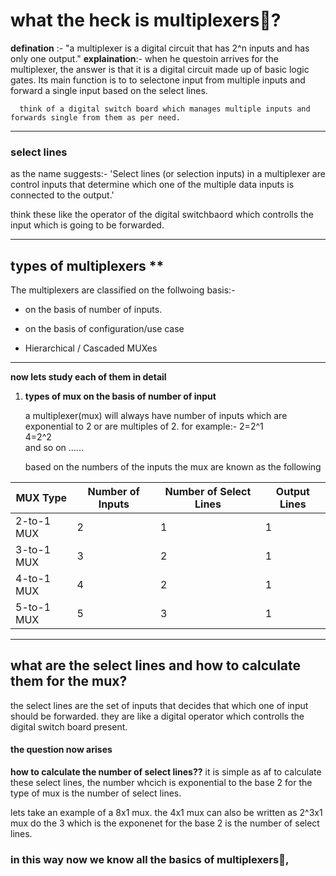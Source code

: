 # what the heck is multiplexers🤔?
  
 **defination** :- "a multiplexer is a digital circuit that has 2^n inputs and has only one output."
           **explaination**:- when he questoin arrives for the multiplexer, the answer is that it is a digital circuit made  up of basic logic gates. Its main function is to to selectone input from multiple inputs and forward a single input based on the select lines.

      think of a digital switch board which manages multiple inputs and forwards single from them as per need.

---
### select lines
   as the name suggests:-
  'Select lines (or selection inputs) in a multiplexer are control inputs that determine which one of the multiple data inputs is connected to the output.'

  think these like the operator of the digital switchbaord which controlls the input which is going to be forwarded.

---

## types of multiplexers **
  
  The multiplexers are classified on the follwoing basis:-
    
 - on the basis of number of inputs.

 - on the basis of configuration/use case

 - Hierarchical / Cascaded MUXes

 ---


 **now lets study each of them in detail**

 1. **types of mux on the basis of number of input** 
    
    a multiplexer(mux) will always have number of inputs which are exponential to 2 or are multiples of 2.
    for example:-
          2=2^1
          <br>
          4=2^2
          <br>
    and so on ......
      
      based on the numbers of the inputs the mux are known as the following
  
| MUX Type     | Number of Inputs | Number of Select Lines | Output Lines |
|--------------|------------------|-------------------------|--------------|
| 2-to-1 MUX   | 2                | 1                       | 1            |
| 3-to-1 MUX   | 3                | 2                       | 1            |
| 4-to-1 MUX   | 4                | 2                       | 1            |
| 5-to-1 MUX   | 5                | 3                       | 1            |

---

## what are the select lines and how to calculate them for the mux?

  the select lines are the set of inputs that decides that which one of input should be forwarded. they
  are like a digital operator which controlls the digital switch board present.

  #### the question now arises
  **how to calculate the number of  select lines??**
    it is simple as af to calculate these select lines, the number whcich is exponential to the base 2 for the
    type of mux is the number of select lines.

  lets take an example of a 8x1 mux.
    the 4x1 mux can also be written as 2^3x1 mux do the 3 which is the exponenet for the base 2 is the  number of select lines.

     
### in this way now we know all the basics of multiplexers👏, 


